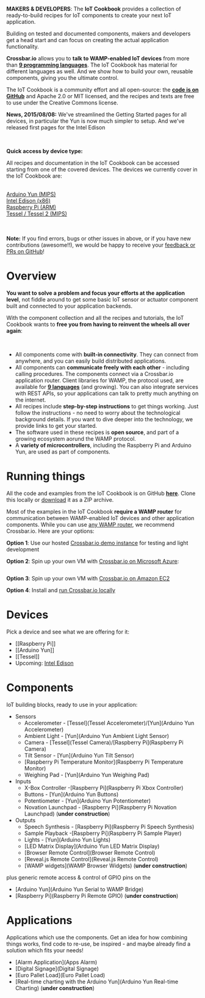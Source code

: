 <img id="cookbook_home_topimage" src="../static/img/iotcookbook/lego_duplo_smaller.jpg" alt="" style="float: right; max-width: 340px; margin: 20px; padding: 0;" />

**MAKERS & DEVELOPERS**: The **IoT Cookbook** provides a collection of ready-to-build recipes for IoT components to create your next IoT application.

Building on tested and documented components, makers and developers get a head start and can focus on creating the actual application functionality.

<strong>Crossbar.io</strong> allows you to <strong>talk to WAMP-enabled IoT devices</strong> from more than <strong><a href="http://wamp.ws/implementations/#libraries">9 programming languages</a></strong>. The IoT Cookbook has material for different languages as well. And we show how to build your own, reusable components, giving you the ultimate control.

The IoT Cookbook is a community effort and all open-source: the <b><a href="https://github.com/crossbario/crossbarexamples/tree/master/iotcookbook">code is on GitHub</a></b> and Apache 2.0 or MIT licensed, and the recipes and texts are free to use under the Creative Commons license.

<p class="note">
<b>News, 2015/08/08:</b> We've streamlined the Getting Started pages for all devices, in particular the Yun is now much simpler to setup. And we've released first pages for the Intel Edison
</p>
<br>

<b>Quick access by device type:</b>

All recipes and documentation in the IoT Cookbook can be accessed starting from one of the covered devices. The devices we currently cover in the IoT Cookbook are:
<br><br>

<div id="devices_quick_access">
   <div class="device">
      <a href="Arduino-Yun">
         Arduino Yun (MIPS)<br>
         <img class="cookbook_home_device" src="../static/img/iotcookbook/arduino_yun.jpg" alt="">
      </a>
   </div>
   <div class="device">
      <a href="Intel-Edison">
         Intel Edison (x86)<br>
         <img class="cookbook_home_device" src="../static/img/iotcookbook/edison/edison.jpg" alt="" >
      </a>
   </div>
   <div class="device">
      <a href="Raspberry-Pi">
         Raspberry Pi (ARM)<br>
         <img class="cookbook_home_device" src="../static/img/iotcookbook/raspberry_pi.jpg" alt="">
      </a>
   </div>
   <div class="device">
      <a href="Tessel">
         Tessel / Tessel 2 (MIPS)<br>
         <img class="cookbook_home_device" src="../static/img/iotcookbook/tessel.jpg" alt="" >
      </a>
   </div>
</div>

<div style="clear: both;">&nbsp;</div>

<br>

<p class="note">
<b>Note:</b>
If you find errors, bugs or other issues in above, or if you have new contributions (awesome!!), we would be happy to receive your <a href="https://github.com/crossbario/crossbarwww">feedback or PRs on GitHub</a>!
</p>


# Overview

<div class="cookbook_topbox_landingpage">
   <p>
      <b>You want to solve a problem and focus your efforts at the application level</b>, not fiddle around to get some basic IoT sensor or actuator component built and connected to your application backends.
   </p>
   <p>
      With the component collection and all the recipes and tutorials, the IoT Cookbook wants to <b>free you from having to reinvent the wheels all over again</b>:
   </p>
   <br>
   <ul>
      <li>
         All components come with <strong>built-in connectivity</strong>. They can connect from anywhere, and you can easily build distributed applications.
      </li>
      <li>
         All components can <strong>communicate freely with each other</strong> - including calling procedures. The components connect via a Crossbar.io application router. Client libraries for WAMP, the protocol used, are available for <strong><a href="http://wamp.ws/implementations/#libraries">9 languages</a></strong> (and growing). You can also integrate services with REST APIs, so your applications can talk to pretty much anything on the internet.
      </li>
      <li>
         All recipes include <strong>step-by-step instructions</strong> to get things working. Just follow the instructions - no need to worry about the technological background details. If you want to dive deeper into the technology, we provide links to get your started.
      </li>
      <li>
         The software used in these recipes is <strong>open source</strong>, and part of a growing ecosystem aorund the WAMP protocol.
      </li>
      <li>
         A <strong>variety of microcontrollers</strong>, including the Raspberry Pi and Arduino Yun, are used as part of components.
      </li>
   </ul>
</div>


# Running things

All the code and examples from the IoT Cookbook is on GitHub **[here](https://github.com/crossbario/crossbarexamples/iotcookbook)**. Clone this locally or [download](https://github.com/crossbario/crossbarexamples/archive/master.zip) it as a ZIP archive.

Most of the examples in the IoT Cookbook **require a WAMP router** for communication between WAMP-enabled IoT devices and other application components. While you can use [any WAMP router](http://wamp.ws/implementations/#routers), we recommend Crossbar.io. Here are your options:

**Option 1**: Use our hosted [Crossbar.io demo instance](../docs/Demo-Instance) for testing and light development

**Option 2**: Spin up your own VM with [Crossbar.io on Microsoft Azure](../docs/Setup-on-Microsoft-Azure):

<a href="http://azure.microsoft.com/en-us/marketplace/partners/tavendo/crossbar-on-azure-ubuntu1404/">
   <img src="../static/img/iotcookbook/crossbar_sample_533x324.png" alt="" style="box-shadow: none; border: none;" />
</a>

**Option 3**: Spin up your own VM with [Crossbar.io on Amazon EC2](../docs/Setup-on-Amazon-EC2)

**Option 4**: Install and [run Crossbar.io locally](../docs/Local-Installation)


# Devices

Pick a device and see what we are offering for it:

* [[Raspberry Pi]]
* [[Arduino Yun]]
* [[Tessel]]
* Upcoming: [Intel Edison](Intel-Edison-Setup)

# Components

IoT building blocks, ready to use in your application:

* Sensors
   * Accelerometer - [Tessel](Tessel Accelerometer)/[Yun](Arduino Yun Accelerometer)
   * Ambient Light - [Yun](Arduino Yun Ambient Light Sensor)
   * Camera - [Tessel](Tessel Camera)/[Raspberry Pi](Raspberry Pi Camera)
   * Tilt Sensor - [Yun](Arduino Yun Tilt Sensor)
   * [Raspberry Pi Temperature Monitor](Raspberry Pi Temperature Monitor)
   * Weighing Pad - [Yun](Arduino Yun Weighing Pad)
* Inputs
   * X-Box Controller -[Raspberry Pi](Raspberry Pi Xbox Controller)
   * Buttons - [Yun](Arduino Yun Buttons)
   * Potentiometer - [Yun](Arduino Yun Potentiometer)
   * Novation Launchpad - [Raspberry Pi](Raspberry Pi Novation Launchpad) (**under construction**)
* Outputs
   * Speech Synthesis - [Raspberry Pi](Raspberry Pi Speech Synthesis)
   * Sample Playback -[Raspberry Pi](Raspberry Pi Sample Player)
   * Lights - [Yun](Arduino Yun Lights)
   * [LED Matrix Display](Arduino Yun LED Matrix Display)
   + [Browser Remote Control](Browser Remote Control)
   + [Reveal.js Remote Control](Reveal.js Remote Control)
   + [WAMP widgets](WAMP Browser Widgets) (**under construction**)

plus generic remote access & control of GPIO pins on the

* [Arduino Yun](Arduino Yun Serial to WAMP Bridge)
* [Raspberry Pi](Raspberry Pi Remote GPIO) (**under construction**)


# Applications

Applications which use the components. Get an idea for how combining things works, find code to re-use, be inspired - and maybe already find a solution which fits your needs!

* [Alarm Application](Apps Alarm)
* [Digital Signage](Digital Signage)
* [Euro Pallet Load](Euro Pallet Load)
* [Real-time charting with the Arduino Yun](Arduino Yun Real-time Charting) (**under construction**)
